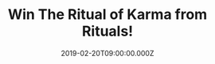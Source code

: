---
campaign-uuid: "c-81bd93ec-a8db-45e5-98bc-fe65fc6b6381"
type: "Preview"
category: "Gifts"
date: "2019-02-20T09:00:00.000Z"
end-date: "2019-04-21T00:59:00.000+01:00"
disable-form: false
is_promoted: true
has_entry_page: true
title: "Win The Ritual of Karma from Rituals!"
competition-description: "According to ancient Hindu belief, living with good intent\
  \ attracts good karma. Say good words, think good thoughts, do good deeds and keep\
  \ the circle positive because ultimately, you reap what you sow. The Ritual of Karma\
  \ collect... is what you're looking for. Click below for a chance to win."
hero-header: "Win The Ritual of Karma from Rituals!"
terms-confirmation: "N/A"
banner-img: "https://assets.expresslyapp.com/asset-bd623ca6-43c4-4735-a2e8-a574991ffe0d.jpg"
logo-left-href: "http://club.expressly.io"
logo-left-image: "https://assets.expresslyapp.com/asset-bf61fbf2-c9e5-4ad6-9a2e-7285fd584778.jpg"
logo-left-title: "Expressly Club"
bg-image-hero: "https://assets.expresslyapp.com/asset-3276b2b9-8e32-4297-ba32-ab394f2172d3.jpg"
bg-image-first: "https://assets.expresslyapp.com/asset-4b1f6542-b075-48b6-9696-01fc82e2ef12.jpg"
bg-image-second: "https://assets.expresslyapp.com/asset-e2cee6dd-b20c-4e2d-a7ca-9a124a54896f.jpg"
bg-image-third: "https://assets.expresslyapp.com/asset-35f18408-4623-4999-8dca-54f95810403c.jpg"
section1-content: "The Ritual of Karma collection helps you immerse yourself in the\
  \ positive vibes of summer all year round, with luxury fragrant products designed\
  \ to instantly enhance your mood. Take good care of yourself, practice soulfulness\
  \ and pay attention to the little things. In the end it will find its way back to\
  \ you, by means of happiness. Be it for body, mind or soul."
section2-content: "This wonderful gift pack is the perfect present for a friend or\
  \ family member or for treating yourself! Contains a shower foam, shower scrub,\
  \ body cream and bed and body spray. Experience the ultimate summer sensation with\
  \ these soothing products based on the floral aroma of Holy Lotus and Organic White\
  \ Tea."
section3-content: "<p>If you want to immerse yourself in the positive vibes of summer\
  \ all year round... enter the form below for a chance to win this amazing gift now.</p>\r\
  \n<p>Good luck!</p>"
entry-title: "Win The Ritual of Karma from Rituals!"
entry-content: "Enter the draw to win The Ritual of Karma from Rituals by completing\
  \ the form below before **23:59 on 20th April 2019**."
has-winner: false
prize-description: "The Ritual of Karma from Rituals."
special-conditions: "Multiple entries are allowed up to one every day."
country-restrictions:
- "GB"
---